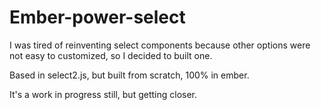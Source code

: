 # Ember-power-select

I was tired of reinventing select components because other options were not easy to customized,
so I decided to built one.

Based in select2.js, but built from scratch, 100% in ember.

It's a work in progress still, but getting closer.